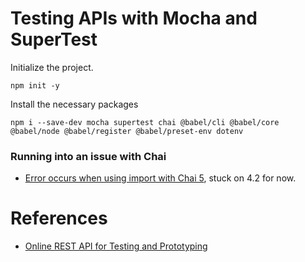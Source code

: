 # Testing APIs with Mocha and SuperTest

Initialize the project.
```
npm init -y
```

Install the necessary packages
```
npm i --save-dev mocha supertest chai @babel/cli @babel/core @babel/node @babel/register @babel/preset-env dotenv
```

### Running into an issue with Chai

- [Error occurs when using import with Chai 5](https://github.com/chaijs/chai/issues/1561), stuck on 4.2 for now.

# References

- [Online REST API for Testing and Prototyping](https://gorest.co.in/)